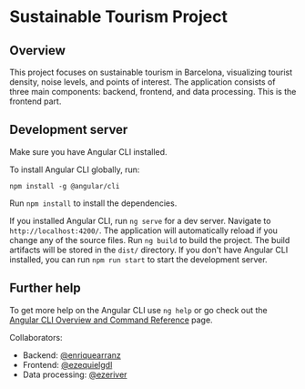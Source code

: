 # Sustainable Tourism Project

## Overview

This project focuses on sustainable tourism in Barcelona, visualizing tourist density, noise levels, and points of interest. The application consists of three main components: backend, frontend, and data processing. This is the frontend part.

## Development server

Make sure you have Angular CLI installed.

To install Angular CLI globally, run:
```
npm install -g @angular/cli
```

Run `npm install` to install the dependencies.

If you installed Angular CLI, run `ng serve` for a dev server. Navigate to `http://localhost:4200/`. The application will automatically reload if you change any of the source files. Run `ng build` to build the project. The build artifacts will be stored in the `dist/` directory. 
If you don't have Angular CLI installed, you can run `npm run start` to start the development server.

## Further help

To get more help on the Angular CLI use `ng help` or go check out the [Angular CLI Overview and Command Reference](https://angular.dev/tools/cli) page.

Collaborators:
- Backend: [@enriquearranz](https://github.com/enriquearranz)
- Frontend: [@ezequielgdl](https://github.com/ezequielgdl)
- Data processing: [@ezeriver](https://github.com/ezerivero)
